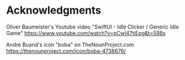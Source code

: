 


Acknowledgments
============================================

Oliver Baumeister's Youtube video "SwiftUI - Idle Clicker / Generic Idle Game"
https://www.youtube.com/watch?v=pCwI47tiEpg&t=598s


Andre Buand's icon "boba" on TheNounProject.com
https://thenounproject.com/icon/boba-4738676/